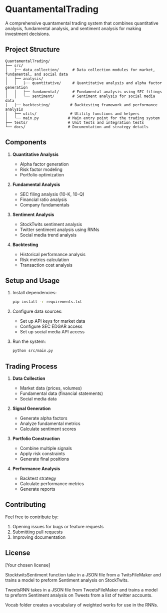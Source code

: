 # QuantamentalTrading

A comprehensive quantamental trading system that combines quantitative analysis, fundamental analysis, and sentiment analysis for making investment decisions.

## Project Structure

```
QuantamentalTrading/
├── src/
│   ├── data_collection/      # Data collection modules for market, fundamental, and social data
│   ├── analysis/
│   │   ├── quantitative/     # Quantitative analysis and alpha factor generation
│   │   ├── fundamental/      # Fundamental analysis using SEC filings
│   │   └── sentiment/        # Sentiment analysis for social media data
│   ├── backtesting/         # Backtesting framework and performance analysis
│   ├── utils/               # Utility functions and helpers
│   └── main.py             # Main entry point for the trading system
├── tests/                  # Unit tests and integration tests
└── docs/                   # Documentation and strategy details

```

## Components

1. **Quantitative Analysis**

   - Alpha factor generation
   - Risk factor modeling
   - Portfolio optimization

2. **Fundamental Analysis**

   - SEC filing analysis (10-K, 10-Q)
   - Financial ratio analysis
   - Company fundamentals

3. **Sentiment Analysis**

   - StockTwits sentiment analysis
   - Twitter sentiment analysis using RNNs
   - Social media trend analysis

4. **Backtesting**
   - Historical performance analysis
   - Risk metrics calculation
   - Transaction cost analysis

## Setup and Usage

1. Install dependencies:

   ```bash
   pip install -r requirements.txt
   ```

2. Configure data sources:

   - Set up API keys for market data
   - Configure SEC EDGAR access
   - Set up social media API access

3. Run the system:
   ```bash
   python src/main.py
   ```

## Trading Process

1. **Data Collection**

   - Market data (prices, volumes)
   - Fundamental data (financial statements)
   - Social media data

2. **Signal Generation**

   - Generate alpha factors
   - Analyze fundamental metrics
   - Calculate sentiment scores

3. **Portfolio Construction**

   - Combine multiple signals
   - Apply risk constraints
   - Generate final positions

4. **Performance Analysis**
   - Backtest strategy
   - Calculate performance metrics
   - Generate reports

## Contributing

Feel free to contribute by:

1. Opening issues for bugs or feature requests
2. Submitting pull requests
3. Improving documentation

## License

[Your chosen license]

StocktwitsSentiment function take in a JSON file from a TwitsFileMaker and trains a model to preform Sentiment analysis on StockTwits.

TweetsRNN takes in a JSON file from TweetsFileMaker and trains a model to preform Sentiment analysis on Tweets from a list of twitter accounts.

Vocab folder creates a vocabulary of weighted works for use in the RNNs.
